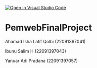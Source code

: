 [![Open in Visual Studio Code](https://classroom.github.com/assets/open-in-vscode-718a45dd9cf7e7f842a935f5ebbe5719a5e09af4491e668f4dbf3b35d5cca122.svg)](https://classroom.github.com/online_ide?assignment_repo_id=11824069&assignment_repo_type=AssignmentRepo)
# PemwebFinalProject
Ahamad Isha Latif Qolbi (22091397041)

Ibunu Salim H (22091397043)

Yanuar Adi Pradana (22091397057)
